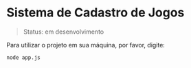<h1>Sistema de Cadastro de Jogos</h1>

>Status: em desenvolvimento

Para utilizar o projeto em sua máquina, por favor, digite: 

```
node app.js
```
